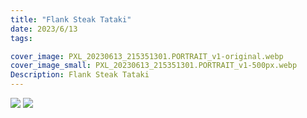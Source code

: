 ```yaml
---
title: "Flank Steak Tataki"
date: 2023/6/13
tags:

cover_image: PXL_20230613_215351301.PORTRAIT_v1-original.webp
cover_image_small: PXL_20230613_215351301.PORTRAIT_v1-500px.webp
Description: Flank Steak Tataki
---
```


[![](PXL_20230613_215351301.PORTRAIT_v1-800px.webp)](PXL_20230613_215351301.PORTRAIT_v1-original.webp)
[![](PXL_20230615_011250095.PORTRAIT_v1-800px.webp)](PXL_20230615_011250095.PORTRAIT_v1-original.webp)